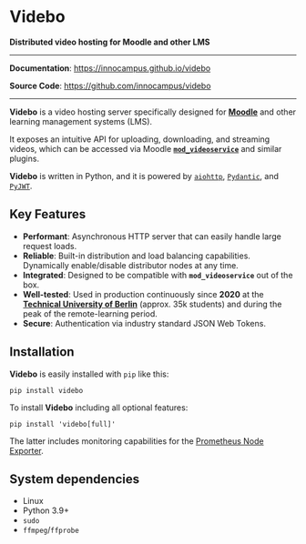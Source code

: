 # Videbo

**Distributed video hosting for Moodle and other LMS**

---

**Documentation**: <a href="https://innocampus.github.io/videbo" target="_blank"> https://innocampus.github.io/videbo </a>

**Source Code**: <a href="https://github.com/innocampus/videbo" target="_blank"> https://github.com/innocampus/videbo </a>

---

**Videbo** is a video hosting server specifically designed for <a href="https://moodle.org" target="_blank" class="external-link">**Moodle**</a> and other learning management systems (LMS).

It exposes an intuitive API for uploading, downloading, and streaming videos, which can be accessed via Moodle <a href="https://github.com/innocampus/moodle-mod_videoservice" target="_blank" class="external-link">**`mod_videoservice`**</a> and similar plugins.

**Videbo** is written in Python, and it is powered by <a href="https://docs.aiohttp.org/en/stable/index.html" target="_blank" class="external-link">`aiohttp`</a>, <a href="https://docs.pydantic.dev" target="_blank" class="external-link">`Pydantic`</a>, and <a href="https://pyjwt.readthedocs.io/en/latest" target="_blank" class="external-link">`PyJWT`</a>.

## Key Features

* **Performant**: Asynchronous HTTP server that can easily handle large request loads.
* **Reliable**: Built-in distribution and load balancing capabilities. Dynamically enable/disable distributor nodes at any time.
* **Integrated**: Designed to be compatible with **`mod_videoservice`** out of the box.
* **Well-tested**: Used in production continuously since **2020** at the <a href="https://www.tu.berlin" target="_blank" class="external-link">**Technical University of Berlin**</a> (approx. 35k students) and during the peak of the remote-learning period.
* **Secure**: Authentication via industry standard JSON Web Tokens.

## Installation

**Videbo** is easily installed with `pip` like this:
```shell
pip install videbo
```

To install **Videbo** including all optional features:
```shell
pip install 'videbo[full]'
```

The latter includes monitoring capabilities for the <a href="https://github.com/prometheus/node_exporter" target="_blank" class="external-link">Prometheus Node Exporter</a>.

## System dependencies

* Linux
* Python 3.9+
* `sudo`
* `ffmpeg`/`ffprobe`
